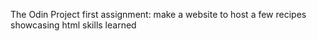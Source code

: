 The Odin Project first assignment:
make a website to host a few recipes showcasing html skills learned
